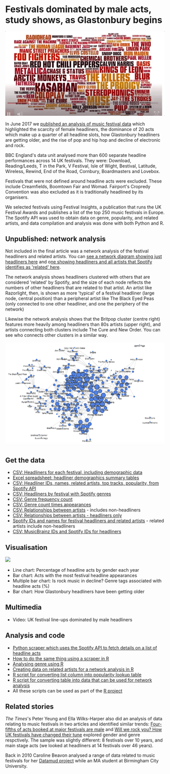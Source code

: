 # Festivals dominated by male acts, study shows, as Glastonbury begins

![](https://raw.githubusercontent.com/BBC-Data-Unit/music-festivals/master/festivalfemalesgif.gif)

In June 2017 we [published an analysis of music festival data](http://www.bbc.co.uk/news/uk-england-40273193) which highlighted the scarcity of female headliners, the dominance of 20 acts which make up a quarter of all headline slots, how Glastonbury headliners are getting older, and the rise of pop and hip hop and decline of electronic and rock.

BBC England's data unit analysed more than 600 separate headline performances across 14 UK festivals. They were: Download, Reading/Leeds, T in the Park, V Festival, Isle of Wight, Bestival, Latitude, Wireless, Rewind, End of the Road, Cornbury, Boardmasters and Lovebox.

Festivals that were not defined around headline acts were excluded. These include Creamfields, Boomtown Fair and Womad. Fairport's Cropredy Convention was also excluded as it is traditionally headlined by its organisers.

We selected festivals using Festival Insights, a publication that runs the UK Festival Awards and publishes a list of the top 250 music festivals in Europe. The Spotify API was used to obtain data on genre, popularity, and related artists, and data compilation and analysis was done with both Python and R.

## Unpublished: network analysis

Not included in the final article was a network analysis of the festival headliners and related artists. You can [see a network diagram showing just headliners here](https://fusiontables.googleusercontent.com/embedviz?containerId=googft-gviz-canvas&viz=GVIZ&t=GRAPH&gc=false&gd=false&sdb=1&rmax=100000&q=select+col3,+col4,+col5+from+18D_okJHIQ0E_Gqfz-SEFbijoIXxSSzZfkDU1PbMK&qrs=+where+col3+%3E%3D+&qre=+and+col3+%3C%3D+&qe&uiversion=2&state={%22ps%22:%221_0_55_-c_9_5b_-3t_7_6q_-3e_4_42_-1j_e_6r_-44_5_42_8_3_6f_-1q_a_5m_-50_1_4o_j_b_5s_-4c_h_65_-31_2_4r_-12_s_2w_a_f_2q_-x_c_7d_-37_g_3g_-y_k_64_-3s_p_3g_o_11_6h_-2e_w_3i_-a_x_46_-c_i_6c_-4q_v_31_-1g_l_8a_1m_1b_3m_-6m_1c_3a_-60_8_5h_-35_o_8i_x_1e_48_-5v_15_1l_-3f_1x_5t_-1u_12_5_-33_1l_48_-6u_q_8o_27_t_2b_-k_1f_35_-6w_10_75_-2b_1d_3f_-7d_m_7r_21_1j_5h_-2m_1i_2l_-6n_n_8x_1e_1h_4i_-6g_r_4l_-4j_2l_41_-z_27_18_-2m_28_7m_-9_3l_3v_-p_34_5y_-s_1m_3f_7_1n_30_-e_26_1u_-3w_z_5d_-1p_1t_8c_-t_1k_3y_-7d_1g_21_-11_d_6v_-4r_j_7i_-41_13_i_-3u_16_2v_-44_1o_2e_0_2r_8q_9_18_73_-2q_2d_g_-25_2k_5m_-13_1y_1i_-5r_2s_89_-3_17_2s_-4h_y_40_y_1a_-1_-3x_3k_5b_m_36_-o_-30_33_69_-e_2j_2r_-2u_14_a_-3i_1w_7n_-x_2b_7r_14_2v_7i_-l_2g_1l_-1l_2n_4_-y_19_2z_-3b_21_28_-25_2w_7k_-18_3u_26_-1f_2m_10_-3v_3c_-4_-8_4d_5s_-2c_u_48_-3q_1q_9b_r_2i_2x_-6c_31_-v_-2f_25_2i_-2g_5d_6e_-5_6_5v_l_24_1n_-6c_43_21_-6_2h_h_-1c_30_w_-p_3s_2e_-1k_2x_-z_x_39_7z_o_1r_2a_-4e_1z_1h_-4e_22_-78_3d_35_9j_-3_2f_4d_-44_4v_1e_-41_20_n_-5u_2a_7s_30_3i_-17_l_4e_20_-1q_2o_f_6_2q_4e_-o_2y_-1f_-3_32_6q_-7_3h_-1j_-3d_2c_6v_-y_2e_z_-4j_2t_78_-z_1u_4x_4_37_-12_-r_3j_-7l_29_4s_-2l_6l_64_2t_-3r_1p_9i_18_1s_2p_-52_1v_93_4_23_-6k_2t_2u_79_-1b_3f_-h_10_5b_75_1i_3d_-19_8_40_-1x_1v_4x_8d_39_2p_29_-3e_3b_8t_-s_47_v_l_4b_2o_-9_66_4d_-26_4r_-1s_7c_5w_52_-1f_4h_-3x_5y_3a_-q_-21_3q_6a_1s_3t_90_3f_3z_77_f_44_11_-25_45_q_-a_4o_-2t_5i_4w_2e_-41_6g_6j_-n_4j_-1m_1d_29_26_-4w_2z_9d_-g_3e_-h_-3j_48_-4i_-72_4f_-1i_67_5c_6w_1q_3m_3_-5c_4q_-39_75_%22,%22cx%22:274.7886358660946,%22cy%22:-81.89398949875394,%22sw%22:1918.3229499293088,%22sh%22:772.9788593423319,%22z%22:-0.7480141739809658}&gco_forceIFrame=true&gco_hasLabelsColumn=true&width=1000&height=600) and o[ne showing headliners and all artists that Spotify identifies as 'related' here](https://fusiontables.googleusercontent.com/embedviz?containerId=googft-gviz-canvas&viz=GVIZ&t=GRAPH&gc=true&gd=true&sdb=1&rmax=100000&q=select+col0,+col1,+col2+from+1SXjcZA2MMoit2yb4_4_5xawTMFhuzCq2jNquqGdO&qrs=+where+col0+%3E%3D+&qre=+and+col0+%3C%3D+&qe&uiversion=2&state=%7B%22ps%22:%221_5j_-5s_4j_5c_-4a_3b_5y_-6p_1f_hv_-5f_p_64_-60_13_hl_-av_-2w_5m_-4n_5b_hz_-5e_-9_5h_-4s_3n_m6_-6g_3b_5g_-56_4v_hx_-7d_1k_2o_-31_5e_1p_-bp_-2x_5n_-3r_5e_5p_-43_4v_hw_-5x_7_lx_-73_2a_m0_-5t_2d_5l_-49_5z_5b_-3n_3c_hy_-6t_r_2z_-h_2z_m4_-42_3x_5r_-4t_5z_i4_-6j_1y_2l_-31_4u_ef_-ak_-21_5a_-3q_4f_au_-16_1r_lv_-6y_2z_i0_-6b_-e_lz_-4t_47_1gb_-2a_1r_95_-2g_-2e_2m_-2x_65_61_-5v_3c_qx_-68_5b_9a_-38_-27_98_-28_-35_33_-1a_33_ew_-b5_-1x_1g6_-6o_-x_s4_-ab_-3f_5u_-5g_1d_qf_-8r_-2d_53_-1o_19_u8_-6c_m_94_-1x_-2p_hn_-9k_-2b_18c_-69_2q_m3_-56_30_5f_-39_3y_lw_-6q_40_5t_-5a_1z_1g5_-7c_-i_w3_-21_-3x_1g_-be_-2g_69_-5p_1q_9y_-5z_5t_a5_-3i_6a_m5_-8q_9_1b_-8m_-1p_9c_-39_-32_3i_-av_-3p_1m8_-79_4_iq_-cu_-2z_s3_-a8_-2t_4v_-o_3o_3q_-f_23_hj_-9e_-s_y9_-3l_-a_ae_-x_-3x_e4_-5d_5k_4x_-2k_3n_w6_-1k_-38_1k_-by_-2e_5x_-64_1n_8z_-2s_1f_lu_-74_3e_9k_-3n_-2o_tf_-bz_-3r_6d_-4e_v_1ki_-32_j_hi_-9y_-21_9b_-2m_-3s_bb_-1q_k_6n_-2h_-17_9m_-35_-3s_qy_-6p_57_ip_-cf_-3h_k9_-ag_-1j_51_-13_14_bl_k_3j_1fr_-be_-3t_u6_-4y_1m_hs_-cm_-20_56_p_2n_8p_-40_1k_1uy_-4g_c_yc_-2a_1_159_-2v_-3c_iv_-hd_-g_5q_-4r_4n_i2_-7a_l_1l2_-9o_-1k_1m2_-5d_3k_112_-3a_17_1m5_-34_1z_tg_-84_-1f_m_-7q_-4j_58_7_22_q5_-8r_-18_6m_-3u_-1k_h8_-4d_4c_hf_-5h_43_ox_-1m_-1k_6r_-2w_-7_n_-6p_-3w_i1_-6n_4_6e_-31_-v_2p_-2f_4v_hh_-au_-1c_6k_-3i_s_kv_-l_s_i3_-4i_-6_8v_-2p_v_2k_-1n_4n_j1_-gs_i_hb_-3p_4v_yu_-59_4g_t_-6w_-5b_q8_-86_-32_id_-p_4k_bj_6_2y_bk_f_45_m2_-7c_4t_11d_-9t_-35_es_-ap_-w_23_-7p_5y_57_-1u_2c_pd_-7r_4r_i9_-23_67_ed_-by_-17_cu_-5e_6i_15c_-57_-2p_%22,%22cx%22:65.2156039482535,%22cy%22:-2.672647037986948,%22sw%22:2149.15161378806,%22sh%22:789.6321097850513,%22z%22:-0.4993180324487124%7D&gco_forceIFrame=true&gco_hasLabelsColumn=true&width=1500&height=900). 

The network analysis shows headliners clustered with others that are considered 'related' by Spotify, and the size of each node reflects the numbers of other headliners that are related to that artist. An artist like Razorlight, then, is shown as more 'typical' of a festival headliner (large node, central position) than a peripheral artist like The Black Eyed Peas (only connected to one other headliner, and one the periphery of the network)

Likewise the network analysis shows that the Britpop cluster (centre right) features more heavily among headliners than 80s artists (upper right), and artists connecting both clusters include The Cure and New Order. You can see who connects other clusters in a similar way.

![](https://raw.githubusercontent.com/BBC-Data-Unit/music-festivals/master/festival_networkanalysis.png)

## Get the data

* [CSV: Headliners for each festival, including demographic data](https://github.com/BBC-Data-Unit/music-festivals/blob/master/festival_headliners.csv)
* [Excel spreadsheet: headliner demographics summary tables](https://github.com/BBC-Data-Unit/music-festivals/blob/master/festivaldata-withcalcs.xlsx)
* [CSV: Headliner IDs, names, related artists, top tracks, popularity, from Spotify API](https://github.com/BBC-Data-Unit/music-festivals/blob/master/spotifydata.csv)
* [CSV: Headliners by festival with Spotify genres](https://github.com/BBC-Data-Unit/music-festivals/blob/master/appearance_plus_genres.csv)
* [CSV: Genre frequency count](https://raw.githubusercontent.com/BBC-Data-Unit/music-festivals/master/genrecount.csv)
* [CSV: Genre count times appearances](https://github.com/BBC-Data-Unit/music-festivals/blob/master/genrecount_x_appearances.csv)
* [CSV: Relationships between artists](https://raw.githubusercontent.com/BBC-Data-Unit/music-festivals/master/relationships_between_artists.csv) - includes non-headliners
* [CSV: Relationships between artists - headliners only](https://github.com/BBC-Data-Unit/music-festivals/blob/master/relationships_headlinersonly.csv)
* [Spotify IDs and names for festival headliners and related artists](https://github.com/BBC-Data-Unit/music-festivals/blob/master/artistidlookup.csv) - related artists include non-headliners
* [CSV: MusicBrainz IDs and Spotify IDs for headliners](https://github.com/BBC-Data-Unit/music-festivals/blob/master/headliners_musicbrainzids.csv)

## Visualisation

![](https://ichef.bbci.co.uk/news/624/cpsprodpb/849C/production/_96484933_chart_mostpopular_glasto.png)

* Line chart: Percentage of headline acts by gender each year
* Bar chart: Acts with the most festival headline appearances
* Multiple bar chart: Is rock music in decline? Genre tags associated with headline acts (%)
* Bar chart: How Glastonbury headliners have been getting older

## Multimedia 

* Video: UK festival line-ups dominated by male headliners

## Analysis and code

* [Python scraper which uses the Spotify API to fetch details on a list of headline acts](https://github.com/BBC-Data-Unit/music-festivals/blob/master/spotifyscraper.py)
* [How to do the same thing using a scraper in R](https://github.com/BBC-Data-Unit/music-festivals/blob/master/using_spotify_api.Rmd)
* [Analysing genre using R](https://github.com/BBC-Data-Unit/music-festivals/blob/master/analysingSpotifyGenre.Rmd)
* [Creating data on related artists for a network analysis in R](https://github.com/BBC-Data-Unit/music-festivals/blob/master/SpotifyNetworkAnalysis.Rmd)
* [R script for converting list column into popularity lookup table](https://github.com/BBC-Data-Unit/music-festivals/blob/master/createlookup.R)
* [R script for converting table into data that can be used for network analysis](https://github.com/BBC-Data-Unit/music-festivals/blob/master/createnetworktable.R)
* All these scripts can be used as part of the [R project](https://github.com/BBC-Data-Unit/music-festivals/blob/master/spotify.Rproj)

## Related stories

*The Times*'s Peter Yeung and Ella Wilks-Harper also did an analysis of data relating to music festivals in two articles and identified similar trends: [Four-fifths of acts booked at major festivals are male](https://www.thetimes.co.uk/edition/news/four-fifths-of-acts-booked-at-major-festivals-are-male-xdmrbfgtd?cn=bWVzc2FnZQ%3D%3D) and [Will we rock you? How UK festivals have changed their tune](https://www.thetimes.co.uk/edition/times2/will-we-rock-you-how-uk-festivals-have-changed-their-tune-jrpqnfkfp) explored gender and genre respctively. The sample was slightly different: 8 festivals over 10 years, and main stage acts (we looked at headliners at 14 festivals over 46 years).

Back in 2010 Caroline Beavon analysed a range of data related to music festivals for her [Datamud project](https://datamud.wordpress.com/) while an MA student at Birmingham City University.
